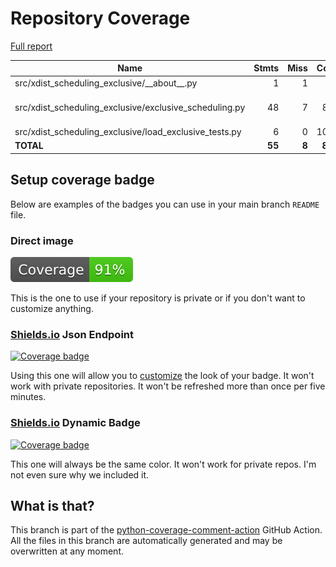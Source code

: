 # Repository Coverage

[Full report](https://htmlpreview.github.io/?https://github.com/andgineer/xdist-scheduling-exclusive/blob/python-coverage-comment-action-data/htmlcov/index.html)

| Name                                                       |    Stmts |     Miss |   Cover |   Missing |
|----------------------------------------------------------- | -------: | -------: | ------: | --------: |
| src/xdist\_scheduling\_exclusive/\_\_about\_\_.py          |        1 |        1 |      0% |         1 |
| src/xdist\_scheduling\_exclusive/exclusive\_scheduling.py  |       48 |        7 |     85% |23-25, 73, 86-91 |
| src/xdist\_scheduling\_exclusive/load\_exclusive\_tests.py |        6 |        0 |    100% |           |
|                                                  **TOTAL** |   **55** |    **8** | **85%** |           |


## Setup coverage badge

Below are examples of the badges you can use in your main branch `README` file.

### Direct image

[![Coverage badge](https://raw.githubusercontent.com/andgineer/xdist-scheduling-exclusive/python-coverage-comment-action-data/badge.svg)](https://htmlpreview.github.io/?https://github.com/andgineer/xdist-scheduling-exclusive/blob/python-coverage-comment-action-data/htmlcov/index.html)

This is the one to use if your repository is private or if you don't want to customize anything.

### [Shields.io](https://shields.io) Json Endpoint

[![Coverage badge](https://img.shields.io/endpoint?url=https://raw.githubusercontent.com/andgineer/xdist-scheduling-exclusive/python-coverage-comment-action-data/endpoint.json)](https://htmlpreview.github.io/?https://github.com/andgineer/xdist-scheduling-exclusive/blob/python-coverage-comment-action-data/htmlcov/index.html)

Using this one will allow you to [customize](https://shields.io/endpoint) the look of your badge.
It won't work with private repositories. It won't be refreshed more than once per five minutes.

### [Shields.io](https://shields.io) Dynamic Badge

[![Coverage badge](https://img.shields.io/badge/dynamic/json?color=brightgreen&label=coverage&query=%24.message&url=https%3A%2F%2Fraw.githubusercontent.com%2Fandgineer%2Fxdist-scheduling-exclusive%2Fpython-coverage-comment-action-data%2Fendpoint.json)](https://htmlpreview.github.io/?https://github.com/andgineer/xdist-scheduling-exclusive/blob/python-coverage-comment-action-data/htmlcov/index.html)

This one will always be the same color. It won't work for private repos. I'm not even sure why we included it.

## What is that?

This branch is part of the
[python-coverage-comment-action](https://github.com/marketplace/actions/python-coverage-comment)
GitHub Action. All the files in this branch are automatically generated and may be
overwritten at any moment.